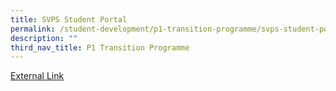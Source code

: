 ```yaml
---
title: SVPS Student Portal
permalink: /student-development/p1-transition-programme/svps-student-portal/
description: ""
third_nav_title: P1 Transition Programme
---
```

<a href="https://sites.google.com/southviens.com/home/home">External Link</a>